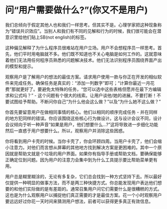 # 问“用户需要做什么?”(你又不是用户)

我们总倾向于假定其他人也和我们一样思考。但其实不是。心理学家把这种现象称为“错误共识效应”。当别人和我们有不同的见解和行为的时候，我们很可能会在潜意识里给他们贴上SB(not english)的标签。

这种偏见解释了为什么程序员很难站在用户立场。用户不会想程序员一样思考。首先，他们平时用电脑就不多。他们既不知道也不关心电脑是如何工作的。这就意味着他们无法用任何程序员熟悉的问题解决技术。他们无法识别程序员围绕界面产出的模型和提示。

观察用户是了解用户的想法的最佳方案。请求用户使用一款与你正在开发的相似软件来完成任务。确保任务是真实的：“添加一列数字”即可；“计算你最近一月花费”那就更好了。要避免太特殊的任务，“您可以选中这些表格但愿并在最下方编辑求和公式吗？” - 这个问题有个很大的线索。让用户谈他/她的进展。不要打断！不要试图给予帮助。不断问你自己“为什么他会这么做？”以及“为什么她不这么做？”

你首先要留意用户在做相同事情的核心。他们以相同的顺序完成任务 - 并在同样的地方犯同样的错误。你应该围绕这些核心行为做设计。这与设计会议不同，设计会议倾向于听一种声音“如果是用户，他们想要什么...?”这将导致进一步细化功能然后一直惑于用户想要什么。所以，观察用户并消除这些困惑。

你将看到用户卡壳的时候。当你卡壳了，你会环顾四周。当用户卡壳了，他们会缩小注意力。对他们而言想从屏幕的其他地方找到解决方案是更困难的。其中一个原因就是帮助文就是个垃圾的用户界面。如果你有指导手册或帮助文档，要确保能够正确定位到问题。因为用户的注意力会集中到为什么工具提示要比帮助菜单更有用。

用户总是糊里糊涂的，无论有多复杂，它们总会找到一种方式坚持下去。所以最好仅提供一种明显的做事方法，而不是两三种快捷方式。你总能发现用户表达他们想要的和他们实际做的是有差距的。通常召集用户问它们需要什么是很糟糕的方式。这也是为什么观察用户以捕捉他们真正需要的才是最佳方案。花一个小时观察用户要远远好过你花一天时间来猜测用户想法，前者可以获得更多真正有效信息。
